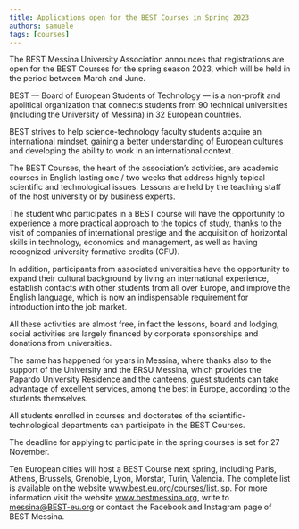 ```yaml
---
title: Applications open for the BEST Courses in Spring 2023
authors: samuele
tags: [courses]
---
```


The BEST Messina University Association announces that registrations are open for the BEST Courses for the spring season 2023, which will be held in the period between March and June.

<!--truncate-->

BEST — Board of European Students of Technology — is a non-profit and apolitical organization that connects students from 90 technical universities (including the University of Messina) in 32 European countries.

BEST strives to help science-technology faculty students acquire an international mindset, gaining a better understanding of European cultures and developing the ability to work in an international context.

The BEST Courses, the heart of the association’s activities, are academic courses in English lasting one / two weeks that address highly topical scientific and technological issues. Lessons are held by the teaching staff of the host university or by business experts.

The student who participates in a BEST course will have the opportunity to experience a more practical approach to the topics of study, thanks to the visit of companies of international prestige and the acquisition of horizontal skills in technology, economics and management, as well as having recognized university formative credits (CFU).

In addition, participants from associated universities have the opportunity to expand their cultural background by living an international experience, establish contacts with other students from all over Europe, and improve the English language, which is now an indispensable requirement for introduction into the job market.

All these activities are almost free, in fact the lessons, board and lodging, social activities are largely financed by corporate sponsorships and donations from universities.

The same has happened for years in Messina, where thanks also to the support of the University and the ERSU Messina, which provides the Papardo University Residence and the canteens, guest students can take advantage of excellent services, among the best in Europe, according to the students themselves.

All students enrolled in courses and doctorates of the scientific-technological departments can participate in the BEST Courses.

The deadline for applying to participate in the spring courses is set for 27 November.

Ten European cities will host a BEST Course next spring, including Paris, Athens, Brussels, Grenoble, Lyon, Morstar, Turin, Valencia. The complete list is available on the website www.best.eu.org/courses/list.jsp. For more information visit the website www.bestmessina.org, write to messina@BEST-eu.org or contact the Facebook and Instagram page of BEST Messina.
